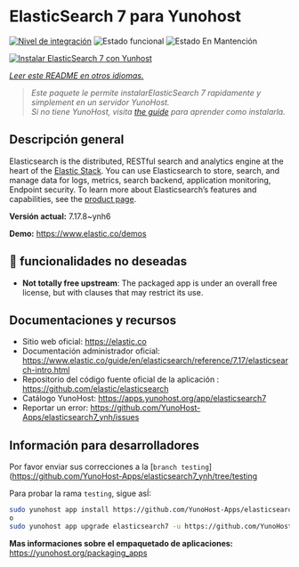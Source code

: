 <!--
Este archivo README esta generado automaticamente<https://github.com/YunoHost/apps/tree/master/tools/readme_generator>
No se debe editar a mano.
-->

# ElasticSearch 7 para Yunohost

[![Nivel de integración](https://dash.yunohost.org/integration/elasticsearch7.svg)](https://dash.yunohost.org/appci/app/elasticsearch7) ![Estado funcional](https://ci-apps.yunohost.org/ci/badges/elasticsearch7.status.svg) ![Estado En Mantención](https://ci-apps.yunohost.org/ci/badges/elasticsearch7.maintain.svg)

[![Instalar ElasticSearch 7 con Yunhost](https://install-app.yunohost.org/install-with-yunohost.svg)](https://install-app.yunohost.org/?app=elasticsearch7)

*[Leer este README en otros idiomas.](./ALL_README.md)*

> *Este paquete le permite instalarElasticSearch 7 rapidamente y simplement en un servidor YunoHost.*  
> *Si no tiene YunoHost, visita [the guide](https://yunohost.org/install) para aprender como instalarla.*

## Descripción general

Elasticsearch is the distributed, RESTful search and analytics engine at the heart of the [Elastic Stack](https://www.elastic.co/products). You can use Elasticsearch to store, search, and manage data for logs, metrics, search backend, application monitoring, Endpoint security.
To learn more about Elasticsearch’s features and capabilities, see the [product page](https://www.elastic.co/products/elasticsearch).


**Versión actual:** 7.17.8~ynh6

**Demo:** <https://www.elastic.co/demos>
## :red_circle: funcionalidades no deseadas

- **Not totally free upstream**: The packaged app is under an overall free license, but with clauses that may restrict its use.

## Documentaciones y recursos

- Sitio web oficial: <https://elastic.co>
- Documentación administrador oficial: <https://www.elastic.co/guide/en/elasticsearch/reference/7.17/elasticsearch-intro.html>
- Repositorio del código fuente oficial de la aplicación : <https://github.com/elastic/elasticsearch>
- Catálogo YunoHost: <https://apps.yunohost.org/app/elasticsearch7>
- Reportar un error: <https://github.com/YunoHost-Apps/elasticsearch7_ynh/issues>

## Información para desarrolladores

Por favor enviar sus correcciones a la [`branch testing`](https://github.com/YunoHost-Apps/elasticsearch7_ynh/tree/testing

Para probar la rama `testing`, sigue asÍ:

```bash
sudo yunohost app install https://github.com/YunoHost-Apps/elasticsearch7_ynh/tree/testing --debug
o
sudo yunohost app upgrade elasticsearch7 -u https://github.com/YunoHost-Apps/elasticsearch7_ynh/tree/testing --debug
```

**Mas informaciones sobre el empaquetado de aplicaciones:** <https://yunohost.org/packaging_apps>
